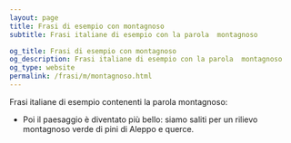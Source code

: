```yaml
---
layout: page
title: Frasi di esempio con montagnoso 
subtitle: Frasi italiane di esempio con la parola  montagnoso

og_title: Frasi di esempio con montagnoso 
og_description: Frasi italiane di esempio con la parola  montagnoso
og_type: website
permalink: /frasi/m/montagnoso.html
---
```


Frasi italiane di esempio contenenti la parola montagnoso:


- Poi il paesaggio è diventato più bello: siamo saliti per un rilievo montagnoso verde di pini di Aleppo e querce.

